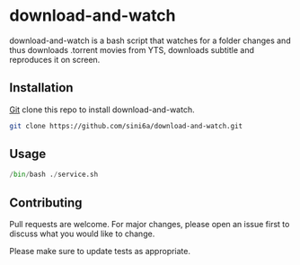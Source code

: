 # download-and-watch

download-and-watch is a bash script that watches for a folder changes and thus downloads .torrent movies from YTS, downloads subtitle and reproduces it on screen. 

## Installation

[Git](https://github.com/) clone this repo to install download-and-watch.

```bash
git clone https://github.com/sini6a/download-and-watch.git
```

## Usage

```python
/bin/bash ./service.sh
```

## Contributing
Pull requests are welcome. For major changes, please open an issue first to discuss what you would like to change.

Please make sure to update tests as appropriate.

